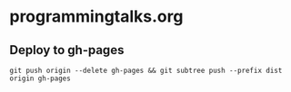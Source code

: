 # programmingtalks.org

## Deploy to gh-pages

`git push origin --delete gh-pages && git subtree push --prefix dist origin gh-pages`
